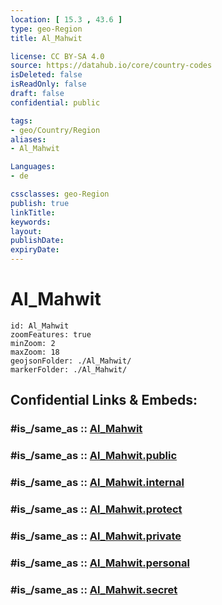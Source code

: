 ```yaml
---
location: [ 15.3 , 43.6 ] 
type: geo-Region
title: Al_Mahwit

license: CC BY-SA 4.0
source: https://datahub.io/core/country-codes
isDeleted: false
isReadOnly: false
draft: false
confidential: public

tags:
- geo/Country/Region
aliases:
- Al_Mahwit

Languages:
- de

cssclasses: geo-Region
publish: true
linkTitle: 
keywords: 
layout: 
publishDate: 
expiryDate: 
---
```


# Al_Mahwit

```leaflet
id: Al_Mahwit
zoomFeatures: true 
minZoom: 2 
maxZoom: 18
geojsonFolder: ./Al_Mahwit/
markerFolder: ./Al_Mahwit/
```


## Confidential Links & Embeds: 

### #is_/same_as :: [Al_Mahwit](/_Standards/Earth/Continent/Asia/Asia~West/Yemen~Republic/governorates~Yemen/Al_Mahwit.md) 

### #is_/same_as :: [Al_Mahwit.public](/_public/Earth/Continent/Asia/Asia~West/Yemen~Republic/governorates~Yemen/Al_Mahwit.public.md) 

### #is_/same_as :: [Al_Mahwit.internal](/_internal/Earth/Continent/Asia/Asia~West/Yemen~Republic/governorates~Yemen/Al_Mahwit.internal.md) 

### #is_/same_as :: [Al_Mahwit.protect](/_protect/Earth/Continent/Asia/Asia~West/Yemen~Republic/governorates~Yemen/Al_Mahwit.protect.md) 

### #is_/same_as :: [Al_Mahwit.private](/_private/Earth/Continent/Asia/Asia~West/Yemen~Republic/governorates~Yemen/Al_Mahwit.private.md) 

### #is_/same_as :: [Al_Mahwit.personal](/_personal/Earth/Continent/Asia/Asia~West/Yemen~Republic/governorates~Yemen/Al_Mahwit.personal.md) 

### #is_/same_as :: [Al_Mahwit.secret](/_secret/Earth/Continent/Asia/Asia~West/Yemen~Republic/governorates~Yemen/Al_Mahwit.secret.md)

